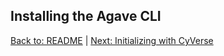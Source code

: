 ## Installing the Agave CLI



[Back to: README](../README) | [Next: Initializing with CyVerse](initializing.md)
